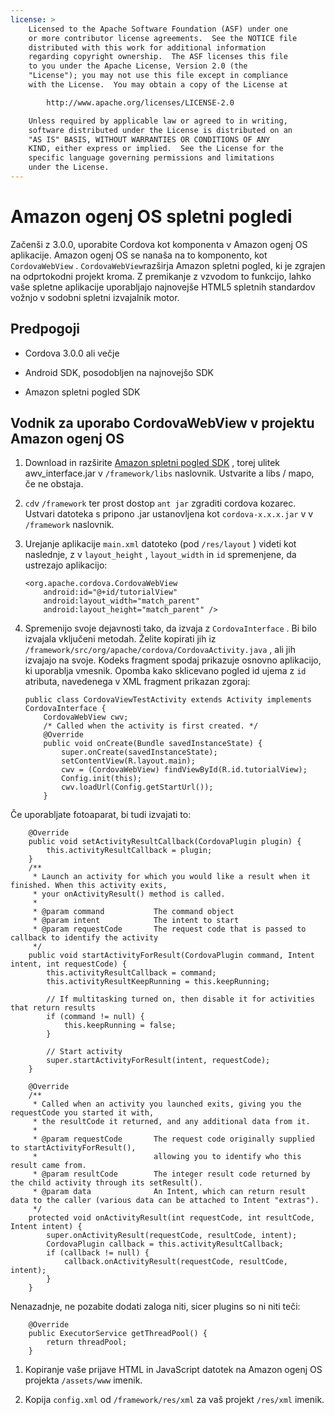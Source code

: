 ```yaml
---
license: >
    Licensed to the Apache Software Foundation (ASF) under one
    or more contributor license agreements.  See the NOTICE file
    distributed with this work for additional information
    regarding copyright ownership.  The ASF licenses this file
    to you under the Apache License, Version 2.0 (the
    "License"); you may not use this file except in compliance
    with the License.  You may obtain a copy of the License at

        http://www.apache.org/licenses/LICENSE-2.0

    Unless required by applicable law or agreed to in writing,
    software distributed under the License is distributed on an
    "AS IS" BASIS, WITHOUT WARRANTIES OR CONDITIONS OF ANY
    KIND, either express or implied.  See the License for the
    specific language governing permissions and limitations
    under the License.
---
```


# Amazon ogenj OS spletni pogledi

Začenši z 3.0.0, uporabite Cordova kot komponenta v Amazon ogenj OS aplikacije. Amazon ogenj OS se nanaša na to komponento, kot `CordovaWebView` . `CordovaWebView`razširja Amazon spletni pogled, ki je zgrajen na odprtokodni projekt kroma. Z premikanje z vzvodom to funkcijo, lahko vaše spletne aplikacije uporabljajo najnovejše HTML5 spletnih standardov vožnjo v sodobni spletni izvajalnik motor.

## Predpogoji

*   Cordova 3.0.0 ali večje

*   Android SDK, posodobljen na najnovejšo SDK

*   Amazon spletni pogled SDK

## Vodnik za uporabo CordovaWebView v projektu Amazon ogenj OS

1.  Download in razširite [Amazon spletni pogled SDK][1] , torej ulitek awv_interface.jar v `/framework/libs` naslovnik. Ustvarite a libs / mapo, če ne obstaja.

2.  `cd`v `/framework` ter prost dostop `ant jar` zgraditi cordova kozarec. Ustvari datoteka s pripono .jar ustanovljena kot `cordova-x.x.x.jar` v v `/framework` naslovnik.

3.  Urejanje aplikacije `main.xml` datoteko (pod `/res/layout` ) videti kot naslednje, z v `layout_height` , `layout_width` in `id` spremenjene, da ustrezajo aplikacijo:
    
        <org.apache.cordova.CordovaWebView
            android:id="@+id/tutorialView"
            android:layout_width="match_parent"
            android:layout_height="match_parent" />
        

4.  Spremenijo svoje dejavnosti tako, da izvaja z `CordovaInterface` . Bi bilo izvajala vključeni metodah. Želite kopirati jih iz `/framework/src/org/apache/cordova/CordovaActivity.java` , ali jih izvajajo na svoje. Kodeks fragment spodaj prikazuje osnovno aplikacijo, ki uporablja vmesnik. Opomba kako sklicevano pogled id ujema z `id` atributa, navedenega v XML fragment prikazan zgoraj:
    
        public class CordovaViewTestActivity extends Activity implements CordovaInterface {
            CordovaWebView cwv;
            /* Called when the activity is first created. */
            @Override
            public void onCreate(Bundle savedInstanceState) {
                super.onCreate(savedInstanceState);
                setContentView(R.layout.main);
                cwv = (CordovaWebView) findViewById(R.id.tutorialView);
                Config.init(this);
                cwv.loadUrl(Config.getStartUrl());
            }
        

 [1]: https://developer.amazon.com/sdk/fire/IntegratingAWV.html#installawv

Če uporabljate fotoaparat, bi tudi izvajati to:

        @Override
        public void setActivityResultCallback(CordovaPlugin plugin) {
            this.activityResultCallback = plugin;
        }
        /**
         * Launch an activity for which you would like a result when it finished. When this activity exits,
         * your onActivityResult() method is called.
         *
         * @param command           The command object
         * @param intent            The intent to start
         * @param requestCode       The request code that is passed to callback to identify the activity
         */
        public void startActivityForResult(CordovaPlugin command, Intent intent, int requestCode) {
            this.activityResultCallback = command;
            this.activityResultKeepRunning = this.keepRunning;
    
            // If multitasking turned on, then disable it for activities that return results
            if (command != null) {
                this.keepRunning = false;
            }
    
            // Start activity
            super.startActivityForResult(intent, requestCode);
        }
    
        @Override
        /**
         * Called when an activity you launched exits, giving you the requestCode you started it with,
         * the resultCode it returned, and any additional data from it.
         *
         * @param requestCode       The request code originally supplied to startActivityForResult(),
         *                          allowing you to identify who this result came from.
         * @param resultCode        The integer result code returned by the child activity through its setResult().
         * @param data              An Intent, which can return result data to the caller (various data can be attached to Intent "extras").
         */
        protected void onActivityResult(int requestCode, int resultCode, Intent intent) {
            super.onActivityResult(requestCode, resultCode, intent);
            CordovaPlugin callback = this.activityResultCallback;
            if (callback != null) {
                callback.onActivityResult(requestCode, resultCode, intent);
            }
        }
    

Nenazadnje, ne pozabite dodati zaloga niti, sicer plugins so ni niti teči:

        @Override
        public ExecutorService getThreadPool() {
            return threadPool;
        }
    

1.  Kopiranje vaše prijave HTML in JavaScript datotek na Amazon ogenj OS projekta `/assets/www` imenik.

2.  Kopija `config.xml` od `/framework/res/xml` za vaš projekt `/res/xml` imenik.